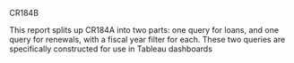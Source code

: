 CR184B

This report splits up CR184A into two parts: one query for loans, and one query for renewals, with a fiscal year filter for each. These two queries are specifically constructed for use in Tableau dashboards
